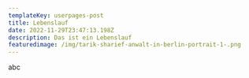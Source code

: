```yaml
---
templateKey: userpages-post
title: Lebenslauf
date: 2022-11-29T23:47:13.198Z
description: Das ist ein Lebenslauf
featuredimage: /img/tarik-sharief-anwalt-in-berlin-portrait-1-.png
---
```

abc